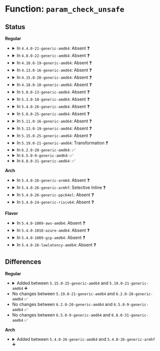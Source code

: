 # Function: <code>param_check_unsafe</code>

## Status
<b>Regular</b>
<ul>
<li>
<details>
<summary>In <code>4.4.0-21-generic-amd64</code>: Absent ❓</summary>

```json
{
  "name": "param_check_unsafe",
  "collision_type": "Unique Static",
  "inline_type": "Full",
  "funcs": [
    {
      "addr": 18446744071579497889,
      "name": "param_check_unsafe",
      "external": false,
      "loc": "kernel/params.c:111",
      "file": "kernel/params.c",
      "inline": "not declared, inlined",
      "caller_inline": [
        "kernel/params.c:param_attr_store",
        "kernel/params.c:parse_args"
      ],
      "caller_func": []
    }
  ],
  "symbols": []
}
```
</details>
</li>
<li>
<details>
<summary>In <code>4.8.0-22-generic-amd64</code>: Absent ❓</summary>

```json
{
  "name": "param_check_unsafe",
  "collision_type": "Unique Static",
  "inline_type": "Full",
  "funcs": [
    {
      "addr": 18446744071579511889,
      "name": "param_check_unsafe",
      "external": false,
      "loc": "kernel/params.c:111",
      "file": "kernel/params.c",
      "inline": "not declared, inlined",
      "caller_inline": [
        "kernel/params.c:param_attr_store",
        "kernel/params.c:parse_args"
      ],
      "caller_func": []
    }
  ],
  "symbols": []
}
```
</details>
</li>
<li>
<details>
<summary>In <code>4.10.0-19-generic-amd64</code>: Absent ❓</summary>

```json
{
  "name": "param_check_unsafe",
  "collision_type": "Unique Static",
  "inline_type": "Full",
  "funcs": [
    {
      "addr": 18446744071579533041,
      "name": "param_check_unsafe",
      "external": false,
      "loc": "kernel/params.c:111",
      "file": "kernel/params.c",
      "inline": "not declared, inlined",
      "caller_inline": [
        "kernel/params.c:param_attr_store",
        "kernel/params.c:parse_args"
      ],
      "caller_func": []
    }
  ],
  "symbols": []
}
```
</details>
</li>
<li>
<details>
<summary>In <code>4.13.0-16-generic-amd64</code>: Absent ❓</summary>

```json
{
  "name": "param_check_unsafe",
  "collision_type": "Unique Static",
  "inline_type": "Full",
  "funcs": [
    {
      "addr": 18446744071579520657,
      "name": "param_check_unsafe",
      "external": false,
      "loc": "kernel/params.c:111",
      "file": "kernel/params.c",
      "inline": "not declared, inlined",
      "caller_inline": [
        "kernel/params.c:param_attr_store",
        "kernel/params.c:parse_args"
      ],
      "caller_func": []
    }
  ],
  "symbols": []
}
```
</details>
</li>
<li>
<details>
<summary>In <code>4.15.0-20-generic-amd64</code>: Absent ❓</summary>

```json
{
  "name": "param_check_unsafe",
  "collision_type": "Unique Static",
  "inline_type": "Selective",
  "funcs": [
    {
      "addr": 18446744071579545952,
      "name": "param_check_unsafe",
      "external": false,
      "loc": "kernel/params.c:111",
      "file": "kernel/params.c",
      "inline": "not declared, inlined",
      "caller_inline": [],
      "caller_func": [
        "kernel/params.c:param_attr_store",
        "kernel/params.c:parse_args"
      ]
    }
  ],
  "symbols": [
    {
      "addr": 18446744071579545952,
      "name": "param_check_unsafe.isra.4",
      "section": ".text",
      "bind": "STB_LOCAL",
      "size": 102
    }
  ]
}
```
</details>
</li>
<li>
<details>
<summary>In <code>4.18.0-10-generic-amd64</code>: Absent ❓</summary>

```json
{
  "name": "param_check_unsafe",
  "collision_type": "Unique Static",
  "inline_type": "Selective",
  "funcs": [
    {
      "addr": 0,
      "name": "param_check_unsafe",
      "external": false,
      "loc": "kernel/params.c:111",
      "file": "kernel/params.c",
      "inline": "not declared, inlined",
      "caller_inline": [],
      "caller_func": [
        "kernel/params.c:param_attr_store",
        "kernel/params.c:parse_args"
      ]
    }
  ],
  "symbols": [
    {
      "addr": 18446744071579573264,
      "name": "param_check_unsafe.isra.6",
      "section": ".text",
      "bind": "STB_LOCAL",
      "size": 74
    },
    {
      "addr": 18446744071579576581,
      "name": "param_check_unsafe.isra.6.cold.15",
      "section": ".text",
      "bind": "STB_LOCAL",
      "size": 38
    }
  ]
}
```
</details>
</li>
<li>
<details>
<summary>In <code>5.0.0-13-generic-amd64</code>: Absent ❓</summary>

```json
{
  "name": "param_check_unsafe",
  "collision_type": "Unique Static",
  "inline_type": "Selective",
  "funcs": [
    {
      "addr": 18446744071579610483,
      "name": "param_check_unsafe",
      "external": false,
      "loc": "kernel/params.c:111",
      "file": "kernel/params.c",
      "inline": "not declared, inlined",
      "caller_inline": [],
      "caller_func": [
        "kernel/params.c:param_attr_store",
        "kernel/params.c:parse_args"
      ]
    }
  ],
  "symbols": [
    {
      "addr": 18446744071579610448,
      "name": "param_check_unsafe.isra.6",
      "section": ".text",
      "bind": "STB_LOCAL",
      "size": 74
    },
    {
      "addr": 18446744071579613749,
      "name": "param_check_unsafe.isra.6.cold.14",
      "section": ".text",
      "bind": "STB_LOCAL",
      "size": 38
    }
  ]
}
```
</details>
</li>
<li>
<details>
<summary>In <code>5.3.0-18-generic-amd64</code>: Absent ❓</summary>

```json
{
  "name": "param_check_unsafe",
  "collision_type": "Unique Static",
  "inline_type": "Selective",
  "funcs": [
    {
      "addr": 18446744071579634835,
      "name": "param_check_unsafe",
      "external": false,
      "loc": "kernel/params.c:99",
      "file": "kernel/params.c",
      "inline": "not declared, inlined",
      "caller_inline": [],
      "caller_func": [
        "kernel/params.c:param_attr_store",
        "kernel/params.c:parse_args"
      ]
    }
  ],
  "symbols": [
    {
      "addr": 18446744071579634800,
      "name": "param_check_unsafe.isra.0",
      "section": ".text",
      "bind": "STB_LOCAL",
      "size": 74
    },
    {
      "addr": 18446744071579638004,
      "name": "param_check_unsafe.isra.0.cold",
      "section": ".text",
      "bind": "STB_LOCAL",
      "size": 38
    }
  ]
}
```
</details>
</li>
<li>
<details>
<summary>In <code>5.4.0-26-generic-amd64</code>: Absent ❓</summary>

```json
{
  "name": "param_check_unsafe",
  "collision_type": "Unique Static",
  "inline_type": "Selective",
  "funcs": [
    {
      "addr": 18446744071579663588,
      "name": "param_check_unsafe",
      "external": false,
      "loc": "kernel/params.c:100",
      "file": "kernel/params.c",
      "inline": "not declared, inlined",
      "caller_inline": [],
      "caller_func": [
        "kernel/params.c:param_attr_store",
        "kernel/params.c:parse_args"
      ]
    }
  ],
  "symbols": [
    {
      "addr": 18446744071579660400,
      "name": "param_check_unsafe.isra.0",
      "section": ".text",
      "bind": "STB_LOCAL",
      "size": 68
    },
    {
      "addr": 18446744071579663588,
      "name": "param_check_unsafe.isra.0.cold",
      "section": ".text",
      "bind": "STB_LOCAL",
      "size": 38
    }
  ]
}
```
</details>
</li>
<li>
<details>
<summary>In <code>5.8.0-25-generic-amd64</code>: Absent ❓</summary>

```json
{
  "name": "param_check_unsafe",
  "collision_type": "Unique Static",
  "inline_type": "Selective",
  "funcs": [
    {
      "addr": 18446744071579694787,
      "name": "param_check_unsafe",
      "external": false,
      "loc": "kernel/params.c:100",
      "file": "kernel/params.c",
      "inline": "not declared, inlined",
      "caller_inline": [
        "kernel/params.c:param_attr_store",
        "kernel/params.c:parse_one"
      ],
      "caller_func": [
        "kernel/params.c:param_attr_store",
        "kernel/params.c:parse_one"
      ]
    }
  ],
  "symbols": [
    {
      "addr": 18446744071579696532,
      "name": "param_check_unsafe.part.0.isra.0",
      "section": ".text",
      "bind": "STB_LOCAL",
      "size": 40
    }
  ]
}
```
</details>
</li>
<li>
<details>
<summary>In <code>5.11.0-16-generic-amd64</code>: Absent ❓</summary>

```json
{
  "name": "param_check_unsafe",
  "collision_type": "Unique Static",
  "inline_type": "Selective",
  "funcs": [
    {
      "addr": 18446744071579673107,
      "name": "param_check_unsafe",
      "external": false,
      "loc": "kernel/params.c:100",
      "file": "kernel/params.c",
      "inline": "not declared, inlined",
      "caller_inline": [
        "kernel/params.c:param_attr_store",
        "kernel/params.c:parse_one"
      ],
      "caller_func": [
        "kernel/params.c:param_attr_store",
        "kernel/params.c:parse_one"
      ]
    }
  ],
  "symbols": [
    {
      "addr": 18446744071591280996,
      "name": "param_check_unsafe.part.0.isra.0",
      "section": ".text",
      "bind": "STB_LOCAL",
      "size": 40
    }
  ]
}
```
</details>
</li>
<li>
<details>
<summary>In <code>5.13.0-19-generic-amd64</code>: Absent ❓</summary>

```json
{
  "name": "param_check_unsafe",
  "collision_type": "Unique Static",
  "inline_type": "Selective",
  "funcs": [
    {
      "addr": 18446744071579679571,
      "name": "param_check_unsafe",
      "external": false,
      "loc": "kernel/params.c:100",
      "file": "kernel/params.c",
      "inline": "not declared, inlined",
      "caller_inline": [
        "kernel/params.c:param_attr_store",
        "kernel/params.c:parse_one"
      ],
      "caller_func": [
        "kernel/params.c:param_attr_store",
        "kernel/params.c:parse_one"
      ]
    }
  ],
  "symbols": [
    {
      "addr": 18446744071591223945,
      "name": "param_check_unsafe.part.0.isra.0",
      "section": ".text",
      "bind": "STB_LOCAL",
      "size": 40
    }
  ]
}
```
</details>
</li>
<li>
<details>
<summary>In <code>5.15.0-25-generic-amd64</code>: Absent ❓</summary>

```json
{
  "name": "param_check_unsafe",
  "collision_type": "Unique Static",
  "inline_type": "Selective",
  "funcs": [
    {
      "addr": 18446744071579757907,
      "name": "param_check_unsafe",
      "external": false,
      "loc": "kernel/params.c:100",
      "file": "kernel/params.c",
      "inline": "not declared, inlined",
      "caller_inline": [
        "kernel/params.c:param_attr_store",
        "kernel/params.c:parse_one"
      ],
      "caller_func": [
        "kernel/params.c:param_attr_store",
        "kernel/params.c:parse_one"
      ]
    }
  ],
  "symbols": [
    {
      "addr": 18446744071592105415,
      "name": "param_check_unsafe.part.0.isra.0",
      "section": ".text",
      "bind": "STB_LOCAL",
      "size": 40
    }
  ]
}
```
</details>
</li>
<li>
<details>
<summary>In <code>5.19.0-21-generic-amd64</code>: Transformation ❓</summary>

```c
bool param_check_unsafe(const struct kernel_param * kp)
```

```json
{
  "name": "param_check_unsafe",
  "collision_type": "Unique Static",
  "inline_type": "No",
  "funcs": [
    {
      "addr": 0,
      "name": "param_check_unsafe",
      "external": false,
      "loc": "kernel/params.c:100",
      "file": "kernel/params.c",
      "inline": "seen, unknown",
      "caller_inline": [],
      "caller_func": [
        "kernel/params.c:param_attr_store",
        "kernel/params.c:parse_one"
      ]
    }
  ],
  "symbols": [
    {
      "addr": 18446744071579860416,
      "name": "param_check_unsafe",
      "section": ".text",
      "bind": "STB_LOCAL",
      "size": 74
    },
    {
      "addr": 18446744071593872844,
      "name": "param_check_unsafe.cold",
      "section": ".text",
      "bind": "STB_LOCAL",
      "size": 32
    }
  ]
}
```
</details>
</li>
<li>
<details>
<summary>In <code>6.2.0-20-generic-amd64</code>: ✅</summary>

```c
bool param_check_unsafe(const struct kernel_param * kp)
```

```json
{
  "name": "param_check_unsafe",
  "collision_type": "Unique Static",
  "inline_type": "No",
  "funcs": [
    {
      "addr": 18446744071580001872,
      "name": "param_check_unsafe",
      "external": false,
      "loc": "kernel/params.c:100",
      "file": "kernel/params.c",
      "inline": "seen, unknown",
      "caller_inline": [],
      "caller_func": [
        "kernel/params.c:param_attr_store",
        "kernel/params.c:parse_one"
      ]
    }
  ],
  "symbols": [
    {
      "addr": 18446744071580001872,
      "name": "param_check_unsafe",
      "section": ".text",
      "bind": "STB_LOCAL",
      "size": 101
    }
  ]
}
```
</details>
</li>
<li>
<details>
<summary>In <code>6.5.0-9-generic-amd64</code>: ✅</summary>

```c
bool param_check_unsafe(const struct kernel_param * kp)
```

```json
{
  "name": "param_check_unsafe",
  "collision_type": "Unique Static",
  "inline_type": "No",
  "funcs": [
    {
      "addr": 18446744071580055744,
      "name": "param_check_unsafe",
      "external": false,
      "loc": "kernel/params.c:101",
      "file": "kernel/params.c",
      "inline": "seen, unknown",
      "caller_inline": [],
      "caller_func": [
        "kernel/params.c:param_attr_store",
        "kernel/params.c:parse_one"
      ]
    }
  ],
  "symbols": [
    {
      "addr": 18446744071580055744,
      "name": "param_check_unsafe",
      "section": ".text",
      "bind": "STB_LOCAL",
      "size": 101
    }
  ]
}
```
</details>
</li>
<li>
<details>
<summary>In <code>6.8.0-31-generic-amd64</code>: ✅</summary>

```c
bool param_check_unsafe(const struct kernel_param * kp)
```

```json
{
  "name": "param_check_unsafe",
  "collision_type": "Unique Static",
  "inline_type": "No",
  "funcs": [
    {
      "addr": 18446744071580098208,
      "name": "param_check_unsafe",
      "external": false,
      "loc": "kernel/params.c:102",
      "file": "kernel/params.c",
      "inline": "seen, unknown",
      "caller_inline": [],
      "caller_func": [
        "kernel/params.c:param_attr_store",
        "kernel/params.c:parse_one"
      ]
    }
  ],
  "symbols": [
    {
      "addr": 18446744071580098208,
      "name": "param_check_unsafe",
      "section": ".text",
      "bind": "STB_LOCAL",
      "size": 101
    }
  ]
}
```
</details>
</li>
</ul>
<b>Arch</b>
<ul>
<li>
<details>
<summary>In <code>5.4.0-26-generic-arm64</code>: Absent ❓</summary>

```json
{
  "name": "param_check_unsafe",
  "collision_type": "Unique Static",
  "inline_type": "Selective",
  "funcs": [
    {
      "addr": 18446603336490836032,
      "name": "param_check_unsafe",
      "external": false,
      "loc": "kernel/params.c:100",
      "file": "kernel/params.c",
      "inline": "not declared, inlined",
      "caller_inline": [],
      "caller_func": [
        "kernel/params.c:param_attr_store",
        "kernel/params.c:parse_args"
      ]
    }
  ],
  "symbols": [
    {
      "addr": 18446603336490836032,
      "name": "param_check_unsafe.isra.0",
      "section": ".text",
      "bind": "STB_LOCAL",
      "size": 124
    }
  ]
}
```
</details>
</li>
<li>
<details>
<summary>In <code>5.4.0-26-generic-armhf</code>: Selective Inline ❓</summary>

```c
bool param_check_unsafe(const struct kernel_param * kp)
```

```json
{
  "name": "param_check_unsafe",
  "collision_type": "Unique Static",
  "inline_type": "Selective",
  "funcs": [
    {
      "addr": 3224866644,
      "name": "param_check_unsafe",
      "external": false,
      "loc": "kernel/params.c:100",
      "file": "kernel/params.c",
      "inline": "not declared, inlined",
      "caller_inline": [],
      "caller_func": [
        "kernel/params.c:param_attr_store",
        "kernel/params.c:parse_args"
      ]
    }
  ],
  "symbols": [
    {
      "addr": 3224866644,
      "name": "param_check_unsafe",
      "section": ".text",
      "bind": "STB_LOCAL",
      "size": 116
    }
  ]
}
```
</details>
</li>
<li>
<details>
<summary>In <code>5.4.0-26-generic-ppc64el</code>: Absent ❓</summary>

```json
{
  "name": "param_check_unsafe",
  "collision_type": "Unique Static",
  "inline_type": "Selective",
  "funcs": [
    {
      "addr": 13835058055283672064,
      "name": "param_check_unsafe",
      "external": false,
      "loc": "kernel/params.c:100",
      "file": "kernel/params.c",
      "inline": "not declared, inlined",
      "caller_inline": [],
      "caller_func": [
        "kernel/params.c:param_attr_store",
        "kernel/params.c:parse_args"
      ]
    }
  ],
  "symbols": [
    {
      "addr": 13835058055283672064,
      "name": "param_check_unsafe.isra.0",
      "section": ".text",
      "bind": "STB_LOCAL",
      "size": 232
    }
  ]
}
```
</details>
</li>
<li>
<details>
<summary>In <code>5.4.0-24-generic-riscv64</code>: Absent ❓</summary>

```json
{
  "name": "param_check_unsafe",
  "collision_type": "Unique Static",
  "inline_type": "Selective",
  "funcs": [
    {
      "addr": 18446743936271506244,
      "name": "param_check_unsafe",
      "external": false,
      "loc": "kernel/params.c:100",
      "file": "kernel/params.c",
      "inline": "not declared, inlined",
      "caller_inline": [],
      "caller_func": [
        "kernel/params.c:param_attr_store",
        "kernel/params.c:parse_args"
      ]
    }
  ],
  "symbols": [
    {
      "addr": 18446743936271506244,
      "name": "param_check_unsafe.isra.0",
      "section": ".text",
      "bind": "STB_LOCAL",
      "size": 114
    }
  ]
}
```
</details>
</li>
</ul>
<b>Flavor</b>
<ul>
<li>
<details>
<summary>In <code>5.4.0-1009-aws-amd64</code>: Absent ❓</summary>

```json
{
  "name": "param_check_unsafe",
  "collision_type": "Unique Static",
  "inline_type": "Selective",
  "funcs": [
    {
      "addr": 18446744071579639908,
      "name": "param_check_unsafe",
      "external": false,
      "loc": "kernel/params.c:100",
      "file": "kernel/params.c",
      "inline": "not declared, inlined",
      "caller_inline": [],
      "caller_func": [
        "kernel/params.c:param_attr_store",
        "kernel/params.c:parse_args"
      ]
    }
  ],
  "symbols": [
    {
      "addr": 18446744071579636720,
      "name": "param_check_unsafe.isra.0",
      "section": ".text",
      "bind": "STB_LOCAL",
      "size": 68
    },
    {
      "addr": 18446744071579639908,
      "name": "param_check_unsafe.isra.0.cold",
      "section": ".text",
      "bind": "STB_LOCAL",
      "size": 38
    }
  ]
}
```
</details>
</li>
<li>
<details>
<summary>In <code>5.4.0-1010-azure-amd64</code>: Absent ❓</summary>

```json
{
  "name": "param_check_unsafe",
  "collision_type": "Unique Static",
  "inline_type": "Selective",
  "funcs": [
    {
      "addr": 18446744071579568260,
      "name": "param_check_unsafe",
      "external": false,
      "loc": "kernel/params.c:100",
      "file": "kernel/params.c",
      "inline": "not declared, inlined",
      "caller_inline": [],
      "caller_func": [
        "kernel/params.c:param_attr_store",
        "kernel/params.c:parse_args"
      ]
    }
  ],
  "symbols": [
    {
      "addr": 18446744071579565024,
      "name": "param_check_unsafe.isra.0",
      "section": ".text",
      "bind": "STB_LOCAL",
      "size": 68
    },
    {
      "addr": 18446744071579568260,
      "name": "param_check_unsafe.isra.0.cold",
      "section": ".text",
      "bind": "STB_LOCAL",
      "size": 38
    }
  ]
}
```
</details>
</li>
<li>
<details>
<summary>In <code>5.4.0-1009-gcp-amd64</code>: Absent ❓</summary>

```json
{
  "name": "param_check_unsafe",
  "collision_type": "Unique Static",
  "inline_type": "Selective",
  "funcs": [
    {
      "addr": 18446744071579637172,
      "name": "param_check_unsafe",
      "external": false,
      "loc": "kernel/params.c:100",
      "file": "kernel/params.c",
      "inline": "not declared, inlined",
      "caller_inline": [],
      "caller_func": [
        "kernel/params.c:param_attr_store",
        "kernel/params.c:parse_args"
      ]
    }
  ],
  "symbols": [
    {
      "addr": 18446744071579633984,
      "name": "param_check_unsafe.isra.0",
      "section": ".text",
      "bind": "STB_LOCAL",
      "size": 68
    },
    {
      "addr": 18446744071579637172,
      "name": "param_check_unsafe.isra.0.cold",
      "section": ".text",
      "bind": "STB_LOCAL",
      "size": 38
    }
  ]
}
```
</details>
</li>
<li>
<details>
<summary>In <code>5.4.0-26-lowlatency-amd64</code>: Absent ❓</summary>

```json
{
  "name": "param_check_unsafe",
  "collision_type": "Unique Static",
  "inline_type": "Selective",
  "funcs": [
    {
      "addr": 18446744071579671037,
      "name": "param_check_unsafe",
      "external": false,
      "loc": "kernel/params.c:100",
      "file": "kernel/params.c",
      "inline": "not declared, inlined",
      "caller_inline": [],
      "caller_func": [
        "kernel/params.c:param_attr_store",
        "kernel/params.c:parse_args"
      ]
    }
  ],
  "symbols": [
    {
      "addr": 18446744071579668208,
      "name": "param_check_unsafe.isra.0",
      "section": ".text",
      "bind": "STB_LOCAL",
      "size": 68
    },
    {
      "addr": 18446744071579671037,
      "name": "param_check_unsafe.isra.0.cold",
      "section": ".text",
      "bind": "STB_LOCAL",
      "size": 38
    }
  ]
}
```
</details>
</li>
</ul>

## Differences
<b>Regular</b>
<ul>
<li>
<details>
<summary>Added between <code>5.15.0-25-generic-amd64</code> and <code>5.19.0-21-generic-amd64</code> ➕</summary>

```c
bool param_check_unsafe(const struct kernel_param * kp)
```
</details>
</li>
<li>
No changes between <code>5.19.0-21-generic-amd64</code> and <code>6.2.0-20-generic-amd64</code> ✅
</li>
<li>
No changes between <code>6.2.0-20-generic-amd64</code> and <code>6.5.0-9-generic-amd64</code> ✅
</li>
<li>
No changes between <code>6.5.0-9-generic-amd64</code> and <code>6.8.0-31-generic-amd64</code> ✅
</li>
</ul>
<b>Arch</b>
<ul>
<li>
<details>
<summary>Added between <code>5.4.0-26-generic-amd64</code> and <code>5.4.0-26-generic-armhf</code> ➕</summary>

```c
bool param_check_unsafe(const struct kernel_param * kp)
```
</details>
</li>
</ul>
